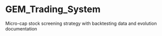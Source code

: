 # GEM_Trading_System
Micro-cap stock screening strategy with backtesting data and evolution documentation
